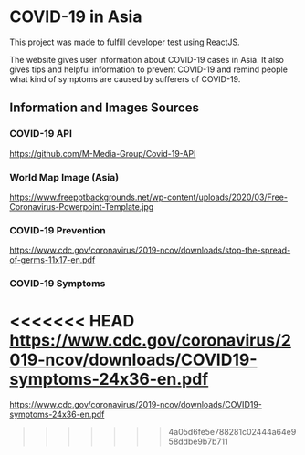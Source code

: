 # COVID-19 in Asia

This project was made to fulfill developer test using ReactJS.

The website gives user information about COVID-19 cases in Asia. It also gives tips and helpful information to prevent COVID-19 and remind people what kind of symptoms are caused by sufferers of COVID-19.

## Information and Images Sources
### COVID-19 API
https://github.com/M-Media-Group/Covid-19-API

### World Map Image (Asia)
https://www.freepptbackgrounds.net/wp-content/uploads/2020/03/Free-Coronavirus-Powerpoint-Template.jpg

### COVID-19 Prevention
https://www.cdc.gov/coronavirus/2019-ncov/downloads/stop-the-spread-of-germs-11x17-en.pdf

### COVID-19 Symptoms
<<<<<<< HEAD
https://www.cdc.gov/coronavirus/2019-ncov/downloads/COVID19-symptoms-24x36-en.pdf
=======
https://www.cdc.gov/coronavirus/2019-ncov/downloads/COVID19-symptoms-24x36-en.pdf
>>>>>>> 4a05d6fe5e788281c02444a64e958ddbe9b7b711
